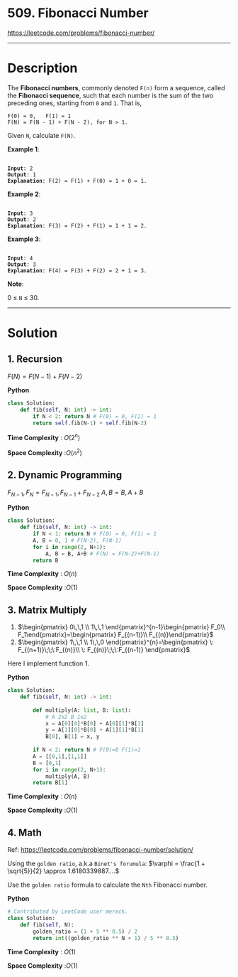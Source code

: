 # 509. Fibonacci Number

https://leetcode.com/problems/fibonacci-number/

---

# Description

The **Fibonacci numbers**, commonly denoted `F(n)` form a sequence, called the **Fibonacci sequence**, such that each number is the sum of the two preceding ones, starting from `0` and `1`. That is,

```
F(0) = 0,   F(1) = 1
F(N) = F(N - 1) + F(N - 2), for N > 1.
```
Given `N`, calculate `F(N)`.

**Example 1**:

<pre><code>
<b>Input</b>: 2
<b>Output</b>: 1
<b>Explanation</b>: F(2) = F(1) + F(0) = 1 + 0 = 1.
</code></pre>

**Example 2**:

<pre><code>
<b>Input</b>: 3
<b>Output</b>: 2
<b>Explanation</b>: F(3) = F(2) + F(1) = 1 + 1 = 2.
</code></pre>

**Example 3**:

<pre><code>
<b>Input</b>: 4
<b>Output</b>: 3
<b>Explanation</b>: F(4) = F(3) + F(2) = 2 + 1 = 3.
</code></pre>

**Note**:

0 ≤ `N` ≤ 30.

---

# Solution

## 1. Recursion

$F(N) = F(N-1)+F(N-2)$

**Python**
```python
class Solution:
    def fib(self, N: int) -> int:
        if N < 2: return N # F(0) = 0, F(1) = 1
        return self.fib(N-1) + self.fib(N-2)
```

**Time Complexity** : $O(2^n)$

**Space Complexity** :$O(n^2)$

## 2. Dynamic Programming

$F_{N-1}, F_{N} = F_{N-1}, F_{N-1}+F_{N-2}$
$A, B = B, A + B$

**Python**
```python
class Solution:
    def fib(self, N: int) -> int:
        if N < 1: return N # F(0) = 0, F(1) = 1
        A, B = 0, 1 # F(N-2), F(N-1)
        for i in range(2, N+1):
            A, B = B, A+B # F(N) = F(N-2)+F(N-1)
        return B
```

**Time Complexity** : $O(n)$

**Space Complexity** :$O(1)$

## 3. Matrix Multiply

1. $\begin{pmatrix} 0\,\,1 \\ 1\,\,1 \end{pmatrix}^{n-1}\begin{pmatrix} F_0\\ F_1\end{pmatrix}=\begin{pmatrix} F_{(n-1)}\\ F_{(n)}\end{pmatrix}$
2. $\begin{pmatrix} 1\,\,1 \\ 1\,\,0 \end{pmatrix}^{n}=\begin{pmatrix} \: F_{(n+1)}\;\;\:F_{(n)}\\ \: F_{(n)}\;\;\:F_{(n-1)} \end{pmatrix}$

Here I implement function 1.

**Python**
```python
class Solution:
    def fib(self, N: int) -> int:
        
        def multiply(A: list, B: list):
            # A 2x2 B 1x2
            x = A[0][0]*B[0] + A[0][1]*B[1]
            y = A[1][0]*B[0] + A[1][1]*B[1]
            B[0], B[1] = x, y
    
        if N < 2: return N # F(0)=0 F(1)=1
        A = [[0,1],[1,1]]
        B = [0,1]
        for i in range(2, N+1):
            multiply(A, B)
        return B[1]
```

**Time Complexity** : $O(n)$

**Space Complexity** :$O(1)$

## 4. Math

Ref: https://leetcode.com/problems/fibonacci-number/solution/

Using the `golden ratio`, a.k.a `Binet's forumula`: $\varphi = \frac{1 + \sqrt{5}}{2} \approx 1.6180339887....$

Use the `golden ratio` formula to calculate the `Nth` Fibonacci number.

**Python**
```python
# Contributed by LeetCode user mereck.
class Solution:
    def fib(self, N):
        golden_ratio = (1 + 5 ** 0.5) / 2
        return int((golden_ratio ** N + 1) / 5 ** 0.5)
```

**Time Complexity** : $O(1)$

**Space Complexity** :$O(1)$